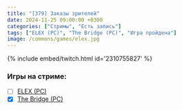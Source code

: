 ```yaml
---
title: "[379] Заказы зрителей"
date: 2024-11-25 09:00:00 +0300
categories: ["Стримы", "Есть запись"]
tags: ["ELEX (PC)", "The Bridge (PC)", "Игра пройдена"]
image: /commons/games/elex.jpg
---
```


{% include embed/twitch.html id='2310755827' %}

### Игры на стриме:
+ [ ] [ELEX (PC)](/tags/elex-pc)
+ [x] [The Bridge (PC)](/tags/the-bridge-pc)
